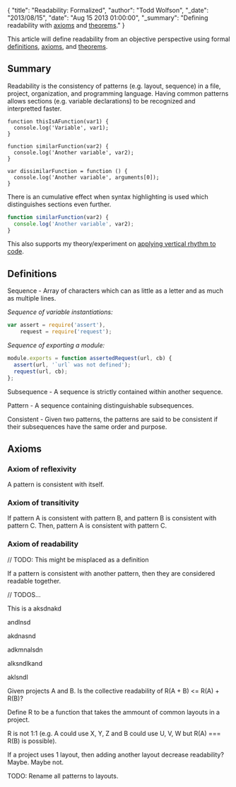 {
  "title": "Readability: Formalized",
  "author": "Todd Wolfson",
  "_date": "2013/08/15",
  "date": "Aug 15 2013 01:00:00",
  "_summary": "Defining readability with [axioms](http://en.wikipedia.org/wiki/Axiom) and [theorems](http://en.wikipedia.org/wiki/Theorem)."
}

This article will define readability from an objective perspective using formal [definitions][defn], [axioms][axiom], and [theorems][theorem].

[defn]: http://en.wikipedia.org/wiki/Definition
[axiom]: http://en.wikipedia.org/wiki/Axiom
[theorem]: http://en.wikipedia.org/wiki/Theorem

## Summary
Readability is the consistency of patterns (e.g. layout, sequence) in a file, project, organization, and programming language. Having common patterns allows sections (e.g. variable declarations) to be recognized and interpretted faster.

```no-highlight
function thisIsAFunction(var1) {
  console.log('Variable', var1);
}

function similarFunction(var2) {
  console.log('Another variable', var2);
}

var dissimilarFunction = function () {
  console.log('Another variable', arguments[0]);
}
```

There is an cumulative effect when syntax highlighting is used which distinguishes sections even further.

```js
function similarFunction(var2) {
  console.log('Another variable', var2);
}
```

This also supports my theory/experiment on [applying vertical rhythm to code][vert-rhythm].

[vert-rhythm]: /2013-05-27-bringing-vertical-rhythm-to-code

## Definitions

Sequence - Array of characters which can as little as a letter and as much as multiple lines.

*Sequence of variable instantiations:*

```js
var assert = require('assert'),
    request = require('request');
```

*Sequence of exporting a module:*

```js
module.exports = function assertedRequest(url, cb) {
  assert(url, '`url` was not defined');
  request(url, cb);
};
```

Subsequence - A sequence is strictly contained within another sequence.

Pattern - A sequence containing distinguishable subsequences.

Consistent - Given two patterns, the patterns are said to be consistent if their subsequences have the same order and purpose.

## Axioms

### Axiom of reflexivity

A pattern is consistent with itself.

### Axiom of transitivity

If pattern A is consistent with pattern B, and pattern B is consistent with pattern C. Then, pattern A is consistent with pattern C.

### Axiom of readability

// TODO: This might be misplaced as a definition

If a pattern is consistent with another pattern, then they are considered readable together.

// TODOS...

This is a aksdnakd

andlnsd

akdnasnd

adkmnalsdn

alksndlkand

aklsndl

<!-- If project A uses patterns X, Y, Z and project B uses patterns U, V, W. Is the collective readability of R(A + B) <= R(A) + R(B)? -->

Given projects A and B. Is the collective readability of R(A + B) <= R(A) + R(B)?

Define R to be a function that takes the ammount of common layouts in a project.

R is not 1:1 (e.g. A could use X, Y, Z and B could use U, V, W but R(A) === R(B) is possible).

If a project uses 1 layout, then adding another layout decrease readability? Maybe. Maybe not.

TODO: Rename all patterns to layouts.
